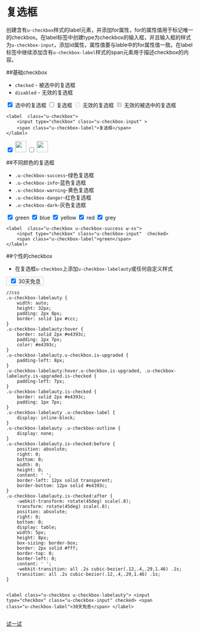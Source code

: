 # 复选框

创建含有`u-checkbox`样式的label元素，并添加for属性，for的属性值用于标记唯一的checkbox。在label标签中创建type为checkbox的输入框，并且输入框的样式为`u-checkbox-input`，添加id属性，属性值要与lable中的for属性值一致。在label标签中继续添加含有`u-checkbox-label`样式的span元素用于描述checkbox的内容。




##基础checkbox
* `checked` - 被选中的复选框
* `disabled` - 无效的复选框

<div class="example-content">
<label  class="u-checkbox">
    <input type="checkbox" class="u-checkbox-input" checked>
    <span class="u-checkbox-label">选中的复选框</span>
</label>
<label  class="u-checkbox">
    <input type="checkbox" class="u-checkbox-input" >
    <span class="u-checkbox-label">复选框</span>
</label>
<label  class="u-checkbox"  >
    <input type="checkbox" class="u-checkbox-input" disabled>
    <span class="u-checkbox-label">无效的复选框</span>
</label>
<label  class="u-checkbox">
    <input type="checkbox" class="u-checkbox-input" disabled checked>
    <span class="u-checkbox-label">无效的被选中的复选框</span>
</label>
</div>
<div class="examples-code"><pre><code>&lt;label  class="u-checkbox">
    &lt;input type="checkbox" class="u-checkbox-input" >
    &lt;span class="u-checkbox-label">复选框&lt;/span>
&lt;/label>
</code></pre>
</div>
<div class="example-content"><label  class="u-checkbox w-xs">
    <input type="checkbox" class="u-checkbox-input" checked>
    <span class="u-checkbox-label"><img src="../../static/img/website/checkbox/checkbox-1.png" height="30" width="30"></span>
</label>


<label  class="u-checkbox w-xs">
    <input type="checkbox" class="u-checkbox-input" >
    <span class="u-checkbox-label"><img src="../../static/img/website/checkbox/checkbox-2.png" height="30" width="30"></span>
</label></div>

##不同颜色的复选框
* `.u-checkbox-success`-绿色复选框
* `.u-checkbox-info`-蓝色复选框
* `.u-checkbox-warning`-黄色复选框
* `.u-checkbox-danger`-红色复选框
* `.u-checkbox-dark`-灰色复选框

<div class="example-content"><label  class="u-checkbox u-checkbox-success w-xs">
    <input type="checkbox" class="u-checkbox-input"  checked>
    <span class="u-checkbox-label">green</span>
</label>

<label  class="u-checkbox u-checkbox-info w-xs">
    <input type="checkbox" class="u-checkbox-input"  checked>
    <span class="u-checkbox-label">blue</span>
</label>
<label  class="u-checkbox u-checkbox-warning w-xs">
    <input type="checkbox" class="u-checkbox-input"  checked>
    <span class="u-checkbox-label">yellow</span>
</label>
<label  class="u-checkbox u-checkbox-danger w-xs">
    <input type="checkbox" class="u-checkbox-input"  checked>
    <span class="u-checkbox-label">red</span>
</label>
<label  class="u-checkbox u-checkbox-dark w-xs">
    <input type="checkbox" class="u-checkbox-input"  checked>
    <span class="u-checkbox-label">grey</span>
</label>
</div>
<div class="examples-code"><pre><code>&lt;label  class="u-checkbox u-checkbox-success w-xs">
    &lt;input type="checkbox" class="u-checkbox-input"  checked>
    &lt;span class="u-checkbox-label">green&lt;/span>
&lt;/label>
</code></pre>
</div>

##个性的checkbox
* 在复选框`u-checkbox`上添加`u-checkbox-labelauty`或任何自定义样式

<div class="example-content ex-hide"><style>.u-checkbox-labelauty {
    width: auto;
    height: 32px;
    padding: 2px 8px;
    border: solid 1px #ccc;
}
.u-checkbox-labelauty:hover {
    border: solid 2px #e4393c;
    padding: 1px 7px;
    color: #e4393c;
}
.u-checkbox-labelauty.u-checkbox.is-upgraded {
    padding-left: 8px;
}
.u-checkbox-labelauty:hover.u-checkbox.is-upgraded, .u-checkbox-labelauty.is-upgraded.is-checked {
    padding-left: 7px;
}
.u-checkbox-labelauty.is-checked {
    border: solid 2px #e4393c;
    padding: 1px 7px;
}
.u-checkbox-labelauty .u-checkbox-label {
    display: inline-block;
}
.u-checkbox-labelauty .u-checkbox-outline {
    display: none;
}
.u-checkbox-labelauty.is-checked:before {
    position: absolute;
    right: 0;
    bottom: 0;
    width: 0;
    height: 0;
    content: ' ';
    border-left: 12px solid transparent;
    border-bottom: 12px solid #e4393c;
}
.u-checkbox-labelauty.is-checked:after {
    -webkit-transform: rotate(45deg) scale(.8);
    transform: rotate(45deg) scale(.8);
    position: absolute;
    right: 0;
    bottom: 0;
    display: table;
    width: 5px;
    height: 8px;
    box-sizing: border-box;
    border: 2px solid #fff;
    border-top: 0;
    border-left: 0;
    content: ' ';
    -webkit-transition: all .2s cubic-bezier(.12,.4,.29,1.46) .1s;
    transition: all .2s cubic-bezier(.12,.4,.29,1.46) .1s;
}
</style></div>
<div class="example-content"><label  class="u-checkbox u-checkbox-labelauty">
    <input type="checkbox" class="u-checkbox-input" checked>
    <span class="u-checkbox-label">30天免息</span>
</label></div>
<div class="examples-code"><pre><code>//css
.u-checkbox-labelauty {
    width: auto;
    height: 32px;
    padding: 2px 8px;
    border: solid 1px #ccc;
}
.u-checkbox-labelauty:hover {
    border: solid 2px #e4393c;
    padding: 1px 7px;
    color: #e4393c;
}
.u-checkbox-labelauty.u-checkbox.is-upgraded {
    padding-left: 8px;
}
.u-checkbox-labelauty:hover.u-checkbox.is-upgraded, .u-checkbox-labelauty.is-upgraded.is-checked {
    padding-left: 7px;
}
.u-checkbox-labelauty.is-checked {
    border: solid 2px #e4393c;
    padding: 1px 7px;
}
.u-checkbox-labelauty .u-checkbox-label {
    display: inline-block;
}
.u-checkbox-labelauty .u-checkbox-outline {
    display: none;
}
.u-checkbox-labelauty.is-checked:before {
    position: absolute;
    right: 0;
    bottom: 0;
    width: 0;
    height: 0;
    content: ' ';
    border-left: 12px solid transparent;
    border-bottom: 12px solid #e4393c;
}
.u-checkbox-labelauty.is-checked:after {
    -webkit-transform: rotate(45deg) scale(.8);
    transform: rotate(45deg) scale(.8);
    position: absolute;
    right: 0;
    bottom: 0;
    display: table;
    width: 5px;
    height: 8px;
    box-sizing: border-box;
    border: 2px solid #fff;
    border-top: 0;
    border-left: 0;
    content: ' ';
    -webkit-transition: all .2s cubic-bezier(.12,.4,.29,1.46) .1s;
    transition: all .2s cubic-bezier(.12,.4,.29,1.46) .1s;
}

&lt;label  class="u-checkbox u-checkbox-labelauty">
    &lt;input type="checkbox" class="u-checkbox-input" checked>
    &lt;span class="u-checkbox-label">30天免息&lt;/span>
&lt;/label>
</code></pre>
</div>



[试一试](../webIDE/index.html#/demos/ui/step)

